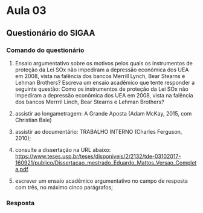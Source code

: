 # Aula 03

## Questionário do SIGAA

### Comando do questionário


1. Ensaio argumentativo sobre os motivos pelos quais os instrumentos de proteção da Lei SOx não impediram a depressão econômica dos UEA em 2008, vista na falência dos bancos Merrill Lynch, Bear Stearns e Lehman Brothers?
Escreva um ensaio acadêmico que tente responder a seguinte questão: Como os instrumentos de proteção da Lei SOx não impediram a depressão econômica dos UEA em 2008, vista na falência dos bancos Merrril Linch, Bear Stearns e Lehman Brothers?

1. assistir ao longametragem: A Grande Aposta (Adam McKay, 2015, com Christian Bale)

2. assistir ao documentário: TRABALHO INTERNO (Charles Ferguson, 2010);

3. consulte a dissertação na URL abaixo:
<https://www.teses.usp.br/teses/disponiveis/2/2132/tde-03102017-160921/publico/Dissertacao_mestrado_Eduardo_Mattos_Versao_Completa.pdf>

4. escrever um ensaio acadêmico argumentativo no campo de resposta com três, no máximo cinco parágrafos;

### Resposta

